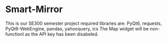 # Smart-Mirror
This is our SE300 semester project
required libraries are:
PyQt6, requests, PyQt6-WebEngine, pandas, yahooquery, ics
The Map widget will be non-functionl as the API key has been disabeled.
